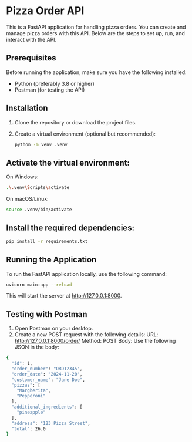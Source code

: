 # Pizza Order API

This is a FastAPI application for handling pizza orders. You can create and manage pizza orders with this API. Below are the steps to set up, run, and interact with the API.

## Prerequisites

Before running the application, make sure you have the following installed:

- Python (preferably 3.8 or higher)
- Postman (for testing the API)

## Installation

1. Clone the repository or download the project files.
2. Create a virtual environment (optional but recommended):

   ```bash
   python -m venv .venv
   
## Activate the virtual environment:

On Windows:

```bash
.\.venv\Scripts\activate
```
On macOS/Linux:

```bash
source .venv/bin/activate
```
## Install the required dependencies:

```bash
pip install -r requirements.txt
```

##  Running the Application
To run the FastAPI application locally, use the following command:

```bash
uvicorn main:app --reload
```

This will start the server at http://127.0.0.1:8000.

## Testing with Postman
1. Open Postman on your desktop.
2. Create a new POST request with the following details:
URL: http://127.0.0.1:8000/order/
Method: POST
Body: Use the following JSON in the body:

```bash
{
  "id": 1,
  "order_number": "ORD12345",
  "order_date": "2024-11-20",
  "customer_name": "Jane Doe",
  "pizzas": [
    "Margherita",
    "Pepperoni"
  ],
  "additional_ingredients": [
    "pineapple"
  ],
  "address": "123 Pizza Street",
  "total": 26.0
}
```